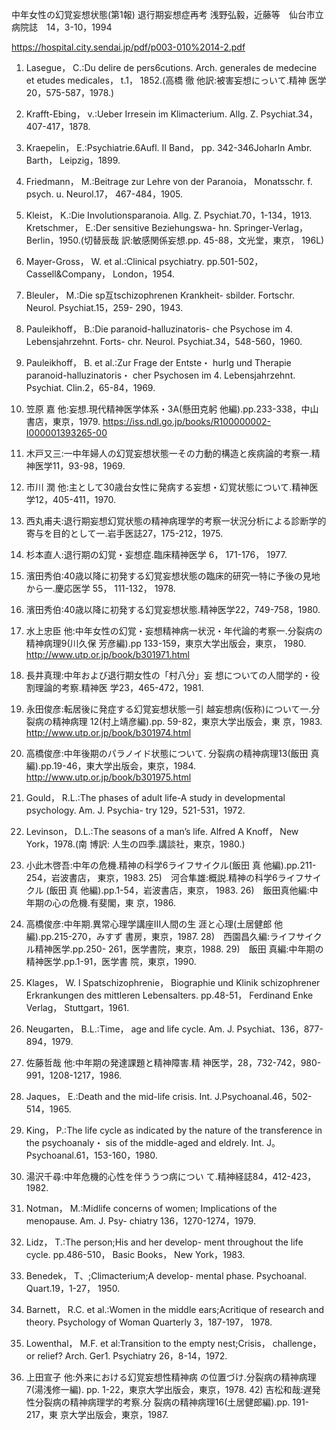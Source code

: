  中年女性の幻覚妄想状態(第1報) 退行期妄想症再考
浅野弘毅，近藤等　仙台市立病院誌　14，3-10，1994

https://hospital.city.sendai.jp/pdf/p003-010%2014-2.pdf

1) Lasegue， C.:Du delire de pers6cutions. Arch.  generales de medecine et etudes medicales， t.1，  1852.(高橋 徹 他訳:被害妄想にっいて.精神  医学20，575-587，1978.) 
2) Krafft-Ebing， v.:Ueber Irresein im Klimacterium. Allg. Z. Psychiat.34，407-417，1878. 
3) Kraepelin， E.:Psychiatrie.6Aufl. II Band， pp.  342-346Joharln Ambr. Barth， Leipzig，1899. 
4) Friedmann， M.:Beitrage zur Lehre von der  Paranoia， Monatsschr. f. psych. u. Neurol.17，  467-484，1905. 
5) Kleist， K.:Die Involutionsparanoia. Allg. Z.  Psychiat.70，1-134，1913.
Kretschmer， E.:Der sensitive Beziehungswa- hn. Springer-Verlag， Berlin，1950.(切替辰哉 訳:敏感関係妄想.pp. 45-88，文光堂，東京， 196L)
7) Mayer-Gross， W. et al.:Clinical psychiatry. pp.501-502， Cassell&Company， London，1954.
8) Bleuler， M.:Die sp互tschizophrenen Krankheit- sbilder. Fortschr. Neurol. Psychiat.15，259- 290，1943. 
9) Pauleikhoff， B.:Die paranoid-halluzinatoris- che Psychose im 4. Lebensjahrzehnt. Forts- chr. Neurol. Psychiat.34，548-560，1960. 
10) Pauleikhoff， B. et al.:Zur Frage der Entste・ hurlg und Therapie paranoid-halluzinatoris・ cher Psychosen im 4. Lebensjahrzehnt. Psychiat. Clin.2，65-84，1969. 
11) 笠原 嘉 他:妄想.現代精神医学体系・3A(懸田克躬 他編).pp.233-338，中山書店，東京，1979.
https://iss.ndl.go.jp/books/R100000002-I000001393265-00
12) 木戸又三:一中年婦人の幻覚妄想状態一その力動的構造と疾病論的考察一.精神医学11，93-98，1969.

13) 市川 潤 他:主として30歳台女性に発病する妄想・幻覚状態について.精神医学12，405-411，1970.

14) 西丸甫夫:退行期妄想幻覚状態の精神病理学的考察一状況分析による診断学的寄与を目的として一.岩手医誌27，175-212，1975.

15) 杉本直人:退行期の幻覚・妄想症.臨床精神医学 6， 171-176， 1977.

16) 濱田秀伯:40歳以降に初発する幻覚妄想状態の臨床的研究一特に予後の見地から一.慶応医学 55， 111-132， 1978.

17) 濱田秀伯:40歳以降に初発する幻覚妄想状態.精神医学22，749-758，1980. 

18) 水上忠臣 他:中年女性の幻覚・妄想精神病一状況・年代論的考察一.分裂病の精神病理9(川久保 芳彦編).pp 133-159，東京大学出版会，東京， 1980. 
http://www.utp.or.jp/book/b301971.html
19) 長井真理:中年および退行期女性の「村八分」妄 想についての人間学的・役割理論的考察.精神医 学23，465-472，1981. 

20) 永田俊彦:転居後に発症する幻覚妄想状態一引 越妄想病(仮称)について一.分裂病の精神病理 12(村上靖彦編).pp. 59-82，東京大学出版会，東 京，1983. 
http://www.utp.or.jp/book/b301974.html
21) 高橋俊彦:中年後期のパラノイド状態について. 分裂病の精神病理13(飯田 真編).pp.19-46，東大学出版会，東京，1984.
http://www.utp.or.jp/book/b301975.html
22) Gould， R.L.:The phases of adult life-A study   in developmental psychology. Am. J. Psychia-   try 129，521-531，1972. 
23) Levinson， D.L.:The seasons of a man’s life.   Alfred A Knoff， New York，1978.(南 博訳:   人生の四季.講談社，東京，1980.) 
24) 小此木啓吾:中年の危機.精神の科学6ライフサイクル(飯田 真 他編).pp.211-254，岩波書店，   東京，1983. 
25)　河合隼雄:概説.精神の科学6ライフサイクル   (飯田 真 他編).pp.1-54，岩波書店，東京，   1983. 
26)　飯田真他編:中年期の心の危機.有斐閣，東   京，1986. 
27) 高橋俊彦:中年期.異常心理学講座III人間の生   涯と心理(土居健郎 他編).pp.215-270，みすず   書房，東京，1987. 
28)　西園昌久編:ライフサイクル精神医学.pp.250-   261，医学書院，東京，1988. 
29)　飯田 真編:中年期の精神医学.pp.1-91，医学書   院，東京，1990. 
30) Klages， W. l Spatschizophrenie， Biographie   und Klinik schizophrener Erkrankungen des   mittleren Lebensalters. pp.48-51， Ferdinand   Enke Verlag， Stuttgart，1961. 
31) Neugarten， B.L.:Time， age and life cycle.   Am. J. Psychiat、136，877-894，1979. 
32) 佐藤哲哉 他:中年期の発達課題と精神障害.精   神医学，28，732-742，980-991，1208-1217，1986. 
33) Jaques， E.:Death and the mid-life crisis. Int.   J.Psychoanal.46，502-514，1965. 
34) King， P.:The life cycle as indicated by the   nature of the transference in the psychoanaly・   sis of the middle-aged and eldrely. Int. J。   Psychoanal.61，153-160，1980. 
35) 湯沢千尋:中年危機的心性を伴ううつ病につい   て.精神経誌84，412-423，1982. 
36) Notman， M.:Midlife concerns of women;   Implications of the menopause. Am. J. Psy-   chiatry 136，1270-1274，1979.
37) Lidz， T.:The person;His and her develop-   ment throughout the life cycle. pp.486-510，   Basic Books， New York，1983.
38) Benedek， T、;Climacterium;A develop-   mental phase. Psychoanal. Quart.19，1-27，   1950.
39) Barnett， R.C. et al.:Women in the middle ears;Acritique of research and theory.   Psychology of Woman Quarterly 3，187-197，   1978. 
40) Lowenthal， M.F. et al:Transition to the   empty nest;Crisis， challenge， or relief?   Arch. Ger1. Psychiatry 26，8-14，1972.
41) 上田宣子 他:外来における幻覚妄想性精神病   の位置づけ.分裂病の精神病理7(湯浅修一編).   pp. 1-22，東京大学出版会，東京，1978. 42) 吉松和哉:遅発性分裂病の精神病理学的考察.分   裂病の精神病理16(土居健郎編).pp. 191-217，東   京大学出版会，東京，1987.
